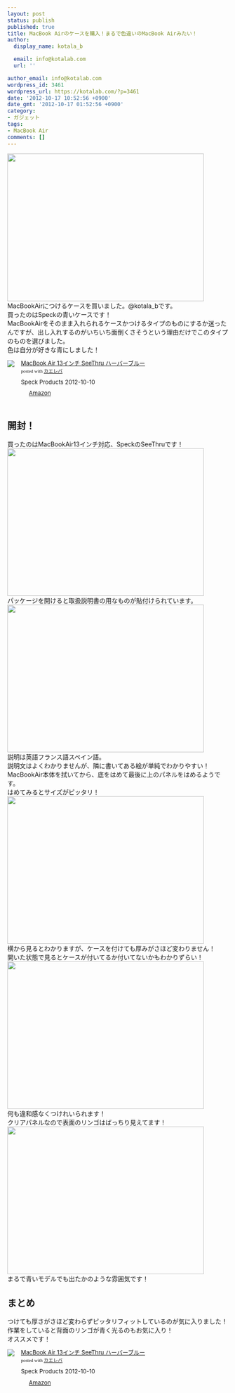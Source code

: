 ```yaml
---
layout: post
status: publish
published: true
title: MacBook Airのケースを購入！まるで色違いのMacBook Airみたい！
author:
  display_name: kotala_b

  email: info@kotalab.com
  url: ''

author_email: info@kotalab.com
wordpress_id: 3461
wordpress_url: https://kotalab.com/?p=3461
date: '2012-10-17 10:52:56 +0900'
date_gmt: '2012-10-17 01:52:56 +0900'
category:
- ガジェット
tags:
- MacBook Air
comments: []
---
```

<p><a href="https://kotalab.com/wp-content/uploads/case121017_05.jpg" target="_blank"><img src="https://kotalab.com/wp-content/uploads/case121017_05.jpg" alt="" title="case121017_05" width="448" height="336" class="alignnone size-full wp-image-3463" /></a><br />
MacBookAirにつけるケースを買いました。@kotala_bです。<br />
買ったのはSpeckの青いケースです！<br />
MacBookAirをそのまま入れられるケースかつけるタイプのものにするか迷ったんですが、出し入れするのがいちいち面倒くさそうという理由だけでこのタイプのものを選びました。<br />
色は自分が好きな青にしました！</p>
<div class="kaerebalink-box" style="text-align:left;padding-bottom:20px;font-size:small;/zoom: 1;overflow: hidden;">
<div class="kaerebalink-image" style="float:left;margin:0 15px 10px 0;"><a href="https://www.amazon.co.jp/exec/obidos/ASIN/B00937DKTO/same-22/ref=nosim/" rel="nofollow" target="_blank"><img src="https://images-fe.ssl-images-amazon.com/images/I/31rhqo2a8%2BL._SL160_.jpg" style="border: none;" /></a></div>
<div class="kaerebalink-info" style="line-height:120%;/zoom: 1;overflow: hidden;">
<div class="kaerebalink-name" style="margin-bottom:10px;line-height:120%"><a href="https://www.amazon.co.jp/exec/obidos/ASIN/B00937DKTO/same-22/ref=nosim/" rel="nofollow" target="_blank">MacBook Air 13インチ SeeThru ハーバーブルー</a>
<div class="kaerebalink-powered-date" style="font-size:8pt;margin-top:5px;font-family:verdana;line-height:120%">posted with <a href="https://kaereba.com" target="_blank">カエレバ</a></div>
</div>
<div class="kaerebalink-detail" style="margin-bottom:5px;"> Speck Products 2012-10-10    </div>
<div class="kaerebalink-link1" style="margin-top:10px;">
<div class="shoplinkamazon" style="display:inline;margin-right:5px;background: url('https://img.yomereba.com/tam_k_01.gif') 0 0 no-repeat;padding: 2px 0 2px 18px;white-space: nowrap;"><a href="https://www.amazon.co.jp/gp/search?keywords=MacBook%20Air%2013%83C%83%93%83%60&__mk_ja_JP=%83J%83%5E%83J%83i&tag=same-22" rel="nofollow" target="_blank" title="アマゾン" >Amazon</a></div>
</div>
</div>
<div class="booklink-footer" style="clear: left"></div>
</div>
<!--more-->
<h2>開封！</h2>
<p>買ったのはMacBookAir13インチ対応、SpeckのSeeThruです！<br />
<a href="https://kotalab.com/wp-content/uploads/case121017_01.jpg" target="_blank"><img src="https://kotalab.com/wp-content/uploads/case121017_01.jpg" alt="" title="case121017_01" width="448" height="336" class="alignnone size-full wp-image-3466" /></a><br />
パッケージを開けると取扱説明書の用なものが貼付けられています。<br />
<a href="https://kotalab.com/wp-content/uploads/case121017_02.jpg" target="_blank"><img src="https://kotalab.com/wp-content/uploads/case121017_02.jpg" alt="" title="case121017_02" width="448" height="336" class="alignnone size-full wp-image-3465" /></a><br />
説明は英語フランス語スペイン語。<br />
説明文はよくわかりませんが、隣に書いてある絵が単純でわかりやすい！<br />
MacBookAir本体を拭いてから、底をはめて最後に上のパネルをはめるようです。<br />
はめてみるとサイズがピッタリ！<br />
<a href="https://kotalab.com/wp-content/uploads/case121017_03.jpg" target="_blank"><img src="https://kotalab.com/wp-content/uploads/case121017_03.jpg" alt="" title="case121017_03" width="448" height="336" class="alignnone size-full wp-image-3464" /></a><br />
横から見るとわかりますが、ケースを付けても厚みがさほど変わりません！<br />
開いた状態で見るとケースが付いてるか付いてないかもわかりずらい！<br />
<a href="https://kotalab.com/wp-content/uploads/case121017_06.jpg" target="_blank"><img src="https://kotalab.com/wp-content/uploads/case121017_06.jpg" alt="" title="case121017_06" width="448" height="336" class="alignnone size-full wp-image-3462" /></a><br />
何も違和感なくつけれいられます！<br />
クリアパネルなので表面のリンゴはばっちり見えてます！<br />
<a href="https://kotalab.com/wp-content/uploads/case121017_05.jpg" target="_blank"><img src="https://kotalab.com/wp-content/uploads/case121017_05.jpg" alt="" title="case121017_05" width="448" height="336" class="alignnone size-full wp-image-3463" /></a><br />
まるで青いモデルでも出たかのような雰囲気です！</p>
<h2>まとめ</h2>
<p>つけても厚さがさほど変わらずピッタリフィットしているのが気に入りました！<br />
作業をしていると背面のリンゴが青く光るのもお気に入り！<br />
オススメです！</p>
<div class="kaerebalink-box" style="text-align:left;padding-bottom:20px;font-size:small;/zoom: 1;overflow: hidden;">
<div class="kaerebalink-image" style="float:left;margin:0 15px 10px 0;"><a href="https://www.amazon.co.jp/exec/obidos/ASIN/B00937DKTO/same-22/ref=nosim/" rel="nofollow" target="_blank"><img src="https://images-fe.ssl-images-amazon.com/images/I/31rhqo2a8%2BL._SL160_.jpg" style="border: none;" /></a></div>
<div class="kaerebalink-info" style="line-height:120%;/zoom: 1;overflow: hidden;">
<div class="kaerebalink-name" style="margin-bottom:10px;line-height:120%"><a href="https://www.amazon.co.jp/exec/obidos/ASIN/B00937DKTO/same-22/ref=nosim/" rel="nofollow" target="_blank">MacBook Air 13インチ SeeThru ハーバーブルー</a>
<div class="kaerebalink-powered-date" style="font-size:8pt;margin-top:5px;font-family:verdana;line-height:120%">posted with <a href="https://kaereba.com" target="_blank">カエレバ</a></div>
</div>
<div class="kaerebalink-detail" style="margin-bottom:5px;"> Speck Products 2012-10-10    </div>
<div class="kaerebalink-link1" style="margin-top:10px;">
<div class="shoplinkamazon" style="display:inline;margin-right:5px;background: url('https://img.yomereba.com/tam_k_01.gif') 0 0 no-repeat;padding: 2px 0 2px 18px;white-space: nowrap;"><a href="https://www.amazon.co.jp/gp/search?keywords=MacBook%20Air%2013%83C%83%93%83%60&__mk_ja_JP=%83J%83%5E%83J%83i&tag=same-22" rel="nofollow" target="_blank" title="アマゾン" >Amazon</a></div>
</div>
</div>
<div class="booklink-footer" style="clear: left"></div>
</div>
